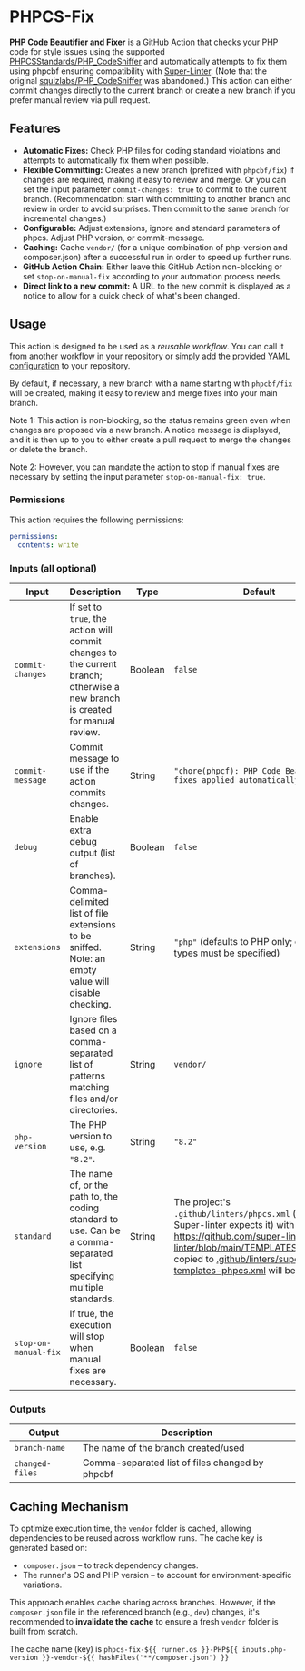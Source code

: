 # PHPCS-Fix

**PHP Code Beautifier and Fixer** is a GitHub Action that checks your PHP code for style issues using the supported [PHPCSStandards/PHP_CodeSniffer](https://github.com/PHPCSStandards/PHP_CodeSniffer/) and automatically attempts to fix them using phpcbf ensuring compatibility with [Super-Linter](https://github.com/super-linter/super-linter).
(Note that the original [squizlabs/PHP_CodeSniffer](https://github.com/squizlabs/PHP_CodeSniffer) was abandoned.)
This action can either commit changes directly to the current branch or create a new branch if you prefer manual review via pull request.

## Features

- **Automatic Fixes:** Check PHP files for coding standard violations and attempts to automatically fix them when possible.
- **Flexible Committing:** Creates a new branch (prefixed with `phpcbf/fix`) if changes are required, making it easy to review and merge. Or you can set the input parameter `commit-changes: true` to commit to the current branch. (Recommendation: start with committing to another branch and review in order to avoid surprises. Then commit to the same branch for incremental changes.)
- **Configurable:** Adjust extensions, ignore and standard parameters of phpcs. Adjust PHP version, or commit-message.
- **Caching:** Cache `vendor/` (for a unique combination of php-version and composer.json) after a successful run in order to speed up further runs.
- **GitHub Action Chain:** Either leave this GitHub Action non-blocking or set `stop-on-manual-fix` according to your automation process needs.
- **Direct link to a new commit:** A URL to the new commit is displayed as a notice to allow for a quick check of what's been changed.

## Usage

This action is designed to be used as a _reusable workflow_. You can call it from another workflow in your repository or simply add [the provided YAML configuration](.github/workflows/phpcs-phpcbf.yml) to your repository.

By default, if necessary, a new branch with a name starting with `phpcbf/fix` will be created, making it easy to review and merge fixes into your main branch.

Note 1: This action is non-blocking, so the status remains green even when changes are proposed via a new branch.
A notice message is displayed, and it is then up to you to either create a pull request to merge the changes or delete the branch.

Note 2: However, you can mandate the action to stop if manual fixes are necessary by setting the input parameter `stop-on-manual-fix: true`.

### Permissions

This action requires the following permissions:

```yaml
permissions:
  contents: write
```

### Inputs (all optional)

| Input                | Description                                                                                                                  | Type    | Default                                                                                                                                                                                                                                                                                              |
| -------------------- | ---------------------------------------------------------------------------------------------------------------------------- | ------- | ---------------------------------------------------------------------------------------------------------------------------------------------------------------------------------------------------------------------------------------------------------------------------------------------------- |
| `commit-changes`     | If set to `true`, the action will commit changes to the current branch; otherwise a new branch is created for manual review. | Boolean | `false`                                                                                                                                                                                                                                                                                              |
| `commit-message`     | Commit message to use if the action commits changes.                                                                         | String  | `"chore(phpcf): PHP Code Beautifier fixes applied automatically"`                                                                                                                                                                                                                                    |
| `debug`              | Enable extra debug output (list of branches).                                                                                | Boolean | `false`                                                                                                                                                                                                                                                                                              |
| `extensions`         | Comma-delimited list of file extensions to be sniffed. Note: an empty value will disable checking.                           | String  | `"php"` (defaults to PHP only; other file types must be specified)                                                                                                                                                                                                                                   |
| `ignore`             | Ignore files based on a comma-separated list of patterns matching files and/or directories.                                  | String  | `vendor/`                                                                                                                                                                                                                                                                                            |
| `php-version`        | The PHP version to use, e.g. `"8.2"`.                                                                                        | String  | `"8.2"`                                                                                                                                                                                                                                                                                              |
| `standard`           | The name of, or the path to, the coding standard to use. Can be a comma-separated list specifying multiple standards.        | String  | The project's `.github/linters/phpcs.xml` (where Super-linter expects it) with fallback to <https://github.com/super-linter/super-linter/blob/main/TEMPLATES/phpcs.xml> copied to [.github/linters/super-linter-templates-phpcs.xml](.github/linters/super-linter-templates-phpcs.xml) will be used. |
| `stop-on-manual-fix` | If true, the execution will stop when manual fixes are necessary.                                                            | Boolean | `false`                                                                                                                                                                                                                                                                                              |

### Outputs

| Output          | Description                                     |
| --------------- | ----------------------------------------------- |
| `branch-name`   | The name of the branch created/used             |
| `changed-files` | Comma-separated list of files changed by phpcbf |

## Caching Mechanism

To optimize execution time, the `vendor` folder is cached, allowing dependencies to be reused across workflow runs. The cache key is generated based on:

- `composer.json` – to track dependency changes.
- The runner's OS and PHP version – to account for environment-specific variations.

This approach enables cache sharing across branches. However, if the `composer.json` file in the referenced branch (e.g., `dev`) changes, it's recommended to **invalidate the cache** to ensure a fresh `vendor` folder is built from scratch.

The cache name (key) is `phpcs-fix-${{ runner.os }}-PHP${{ inputs.php-version }}-vendor-${{ hashFiles('**/composer.json') }}`

